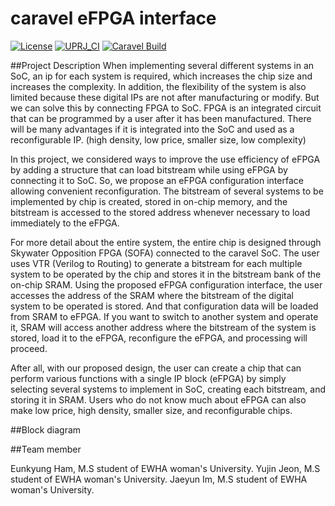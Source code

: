 # caravel eFPGA interface
[![License](https://img.shields.io/badge/License-Apache%202.0-blue.svg)](https://opensource.org/licenses/Apache-2.0) [![UPRJ_CI](https://github.com/efabless/caravel_project_example/actions/workflows/user_project_ci.yml/badge.svg)](https://github.com/efabless/caravel_project_example/actions/workflows/user_project_ci.yml) [![Caravel Build](https://github.com/efabless/caravel_project_example/actions/workflows/caravel_build.yml/badge.svg)](https://github.com/efabless/caravel_project_example/actions/workflows/caravel_build.yml)

##Project Description
When implementing several different systems in an SoC, an ip for each system is required, which increases the chip size and increases the complexity.
In addition, the flexibility of the system is also limited because these digital IPs are not after manufacturing or modify.
But we can solve this by connecting FPGA to SoC.
FPGA is an integrated circuit that can be programmed by a user after it has been manufactured.
There will be many advantages if it is integrated into the SoC and used as a reconfigurable IP. (high density, low price, smaller size, low complexity)

In this project, we considered ways to improve the use efficiency of eFPGA by adding a structure that can load bitstream while using eFPGA by connecting it to SoC.
So, we propose an eFPGA configuration interface allowing convenient reconfiguration.
The bitstream of several systems to be implemented by chip is created, stored in on-chip memory, and the bitstream is accessed to the stored address whenever necessary to load immediately to the eFPGA.

For more detail about the entire system, the entire chip is designed through Skywater Opposition FPGA (SOFA) connected to the caravel SoC.
The user uses VTR (Verilog to Routing) to generate a bitstream for each multiple system to be operated by the chip and stores it in the bitstream bank of the on-chip SRAM.
Using the proposed eFPGA configuration interface, the user accesses the address of the SRAM where the bitstream of the digital system to be operated is stored.
And that configuration data will be loaded from SRAM to eFPGA.
If you want to switch to another system and operate it, SRAM will access another address where the bitstream of the system is stored, load it to the eFPGA, reconfigure the eFPGA, and processing will proceed.

After all, with our proposed design, the user can create a chip that can perform various functions with a single IP block (eFPGA) by simply selecting several systems to implement in SoC, creating each bitstream, and storing it in SRAM.
Users who do not know much about eFPGA can also make low price, high density, smaller size, and reconfigurable chips.


##Block diagram


##Team member

Eunkyung Ham, M.S student of EWHA woman's University.
Yujin Jeon, M.S student of EWHA woman's University.
Jaeyun Im, M.S student of EWHA woman's University.
